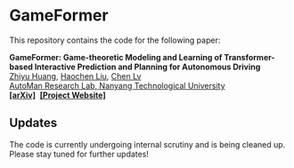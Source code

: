 # GameFormer

This repository contains the code for the following paper:

**GameFormer: Game-theoretic Modeling and Learning of Transformer-based Interactive Prediction and Planning for Autonomous Driving**
<br> [Zhiyu Huang](https://mczhi.github.io/), [Haochen Liu](https://scholar.google.com/citations?user=iizqKUsAAAAJ&hl=en), [Chen Lv](https://scholar.google.com/citations?user=UKVs2CEAAAAJ&hl=en) 
<br> [AutoMan Research Lab, Nanyang Technological University](https://lvchen.wixsite.com/automan)
<br> **[[arXiv]](https://arxiv.org/abs/2302.03939)** &nbsp;**[[Project Website]](https://mczhi.github.io/GameFormer/)**



## Updates
The code is currently undergoing internal scrutiny and is being cleaned up. Please stay tuned for further updates!


